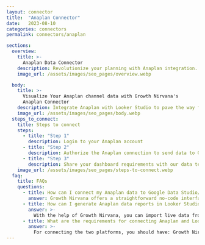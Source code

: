 ```yaml
---
layout: connector
title:  "Anaplan Connector"
date:   2023-08-10
categories: connectors
permalink: connectors/anaplan

sections:
  overview:
    title: >-
      Anaplan Data Connector
    description: Revolutionize your planning with Anaplan integration. Seamlessly integrate your planning and forecasting data with Looker Studio's analytical prowess, empowering you to transform plans into actionable insights.
    image_url: /assets/images/seo_pages/overview.webp

  body:
    title: >-
      Visualize Your Anaplan channel data with Growth Nirvana's
      Anaplan Connector
    description: Integrate Anaplan with Looker Studio to pave the way for strategic planning powered by data insights.
    image_url: /assets/images/seo_pages/body.webp
  steps_to_connect:
    title: Steps to connect
    steps:
      - title: "Step 1"
        description: Login to your Anaplan account
      - title: "Step 2"
        description: Authorize the Anaplan connection to send data to Growth Nirvana
      - title: "Step 3"
        description: Share your dashboard requirements with our data team. We will build the report for you.
    image_url: /assets/images/seo_pages/steps-to-connect.webp
  faq:
    title: FAQs
    questions:
      - title: How can I connect my Anaplan data to Google Data Studio/Looker Studio?
        answer: Growth Nirvana offers a straightforward no-code interface to connect to Anaplan data sources.
      - title: How can I generate Anaplan data reports in Looker Studio?
        answer: >-
          With the help of Growth Nirvana, you can import live data from Anaplan into Looker Studio. These data can be viewed in charts, tables, and dashboards to generate branded reports that can be shared instantly.
      - title: What are the requirements for connecting Anaplan and Looker Studio?
        answer: >-
          For connecting the two platforms, you should have: Growth Nirvana Account and Anaplan Ads Account
---
```

